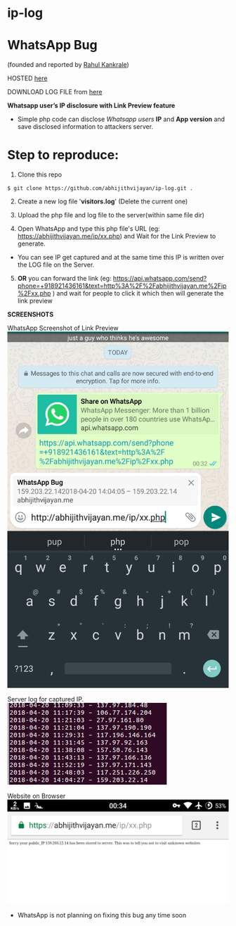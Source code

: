 # ip-log

# WhatsApp Bug 

(founded and reported by [Rahul Kankrale](https://medium.com/@kankrale.rahul))

HOSTED [here](https://abhijithvijayan.me/ip/xx.php)

DOWNLOAD LOG FILE from [here](https://abhijithvijayan.me/ip/visitors.log)

**Whatsapp user’s IP disclosure with Link Preview feature**

- Simple php code can disclose *Whatsapp users* **IP** and **App version** and save disclosed information to attackers server.

# Step to reproduce:

1. Clone this repo
```
$ git clone https://github.com/abhijithvijayan/ip-log.git .
```
2. Create a new log file '**visitors.log**' (Delete the current one)

3. Upload the php file and log file to the server(within same file dir)

4. Open WhatsApp and type this php file's URL (eg: https://abhijithvijayan.me/ip/xx.php) and Wait for the Link Preview to generate.
  - You can see IP get captured and at the same time this IP is written over the LOG file on the Server.
 
5. **OR** you can forward the link
(eg: https://api.whatsapp.com/send?phone=+918921436161&text=http%3A%2F%2Fabhijithvijayan.me%2Fip%2Fxx.php )
and wait for people to click it which then will generate the link preview 
  
**SCREENSHOTS**

WhatsApp Screenshot of Link Preview
![gen](.assets/gen.png?raw=true "gen")

Server log for captured IP.
![iplist](.assets/iplist.jpeg?raw=true "iplist")

Website on Browser
![site](.assets/site.png?raw=true "site")

- WhatsApp is not planning on fixing this bug any time soon

